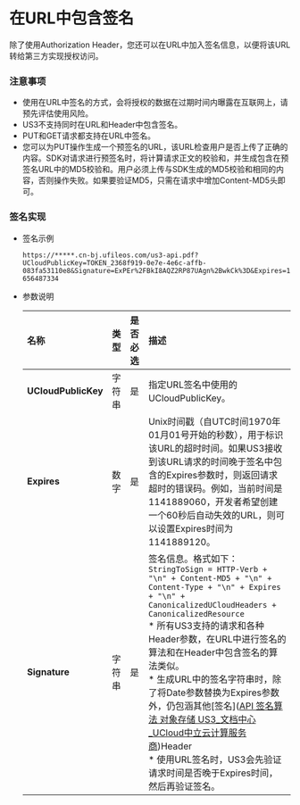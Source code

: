 # 在URL中包含签名

除了使用Authorization Header，您还可以在URL中加入签名信息，以便将该URL转给第三方实现授权访问。

### 注意事项

- 使用在URL中签名的方式，会将授权的数据在过期时间内曝露在互联网上，请预先评估使用风险。
- US3不支持同时在URL和Header中包含签名。
- PUT和GET请求都支持在URL中签名。
- 您可以为PUT操作生成一个预签名的URL，该URL检查用户是否上传了正确的内容。SDK对请求进行预签名时，将计算请求正文的校验和，并生成包含在预签名URL中的MD5校验和。用户必须上传与SDK生成的MD5校验和相同的内容，否则操作失败。如果要验证MD5，只需在请求中增加Content-MD5头即可。

### 签名实现

* 签名示例

  ```https://*****.cn-bj.ufileos.com/us3-api.pdf?UCloudPublicKey=TOKEN_2368f919-0e7e-4e6c-affb-083fa53110e8&Signature=ExPEr%2FBkI8AQZ2RP87UAgn%2BwkCk%3D&Expires=1656487334```

* 参数说明

  | 名称                | 类型   | 是否必选 | 描述                                                         |
  | :------------------ | :----- | :------- | :----------------------------------------------------------- |
  | **UCloudPublicKey** | 字符串 | 是       | 指定URL签名中使用的UCloudPublicKey。                         |
  | **Expires**         | 数字   | 是       | Unix时间戳（自UTC时间1970年01月01号开始的秒数），用于标识该URL的超时时间。如果US3接收到该URL请求的时间晚于签名中包含的Expires参数时，则返回请求超时的错误码。例如，当前时间是1141889060，开发者希望创建一个60秒后自动失效的URL，则可以设置Expires时间为1141889120。 |
  | **Signature**       | 字符串 | 是       | 签名信息。格式如下：<br>```StringToSign = HTTP-Verb + "\n" + Content-MD5 + "\n" +    Content-Type + "\n" + Expires + "\n" +    CanonicalizedUCloudHeaders +    CanonicalizedResource```<br>* 所有US3支持的请求和各种Header参数，在URL中进行签名的算法和在Header中包含签名的算法类似。<br>* 生成URL中的签名字符串时，除了将Date参数替换为Expires参数外，仍包涵其他[签名]([API 签名算法 对象存储 US3_文档中心_UCloud中立云计算服务商](https://docs.ucloud.cn/ufile/api/authorization?id=文件管理签名算法))Header<br>* 使用URL签名时，US3会先验证请求时间是否晚于Expires时间，然后再验证签名。 |

